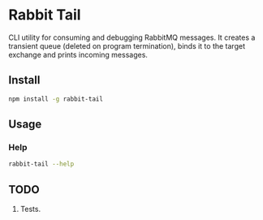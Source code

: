 # Rabbit Tail

CLI utility for consuming and debugging RabbitMQ messages. It creates a transient queue (deleted on program termination), binds it to the target exchange and prints incoming messages.

## Install

```sh
npm install -g rabbit-tail
```

## Usage

### Help
```sh
rabbit-tail --help
```

## TODO

1. Tests.

